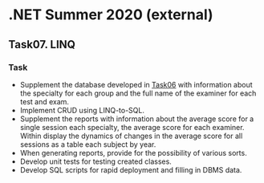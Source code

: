 # .NET Summer 2020 (external)
## Task07. LINQ
### Task
* Supplement the database developed in [Task06](https://github.com/KotKatLV/EPAM_External_Trainee_Task_06_Konstantin_Kapatkov) with information about the specialty for each group and the full name of the examiner for each test and exam.
* Implement CRUD using LINQ-to-SQL.
* Supplement the reports with information about the average score for a single session each specialty, the average score for each examiner. Within display the dynamics of changes in the average score for all sessions as a table each subject by year.
* When generating reports, provide for the possibility of various sorts.
* Develop unit tests for testing created classes.
* Develop SQL scripts for rapid deployment and filling in DBMS data.
